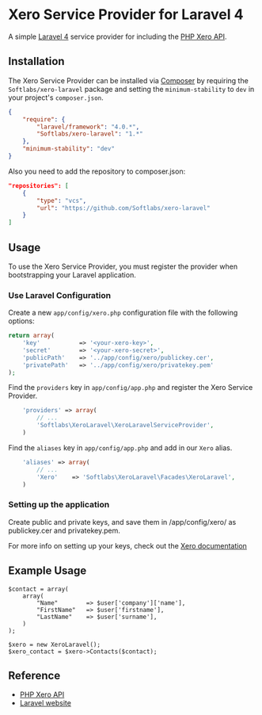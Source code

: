 # Xero Service Provider for Laravel 4

A simple [Laravel 4](http://laravel.com) service provider for including the [PHP Xero API](https://github.com/XeroAPI/PHP-Xero).

## Installation

The Xero Service Provider can be installed via [Composer](http://getcomposer.org) by requiring the `Softlabs/xero-laravel` package and setting the `minimum-stability` to `dev` in your project's `composer.json`.

```json
{
	"require": {
		"laravel/framework": "4.0.*",
		"Softlabs/xero-laravel": "1.*"
	},
	"minimum-stability": "dev"
}
```

Also you need to add the repository to composer.json:

```json
"repositories": [
    {
        "type": "vcs",
        "url": "https://github.com/Softlabs/xero-laravel"
    }
]
```

## Usage

To use the Xero Service Provider, you must register the provider when bootstrapping your Laravel application.

### Use Laravel Configuration

Create a new `app/config/xero.php` configuration file with the following options:

```php
return array(
    'key'           => '<your-xero-key>',
    'secret'        => '<your-xero-secret>',
    'publicPath'    => '../app/config/xero/publickey.cer',
    'privatePath'   => '../app/config/xero/privatekey.pem'
);
```

Find the `providers` key in `app/config/app.php` and register the Xero Service Provider.

```php
    'providers' => array(
        // ...
        'Softlabs\XeroLaravel\XeroLaravelServiceProvider',
    )
```

Find the `aliases` key in `app/config/app.php` and add in our `Xero` alias.

```php
    'aliases' => array(
        // ...
        'Xero' 	  => 'Softlabs\XeroLaravel\Facades\XeroLaravel',
    )
```

### Setting up the application

Create public and private keys, and save them in /app/config/xero/ as publickey.cer and privatekey.pem.

For more info on setting up your keys, check out the [Xero documentation](http://developer.xero.com/documentation/advanced-docs/public-private-keypair/)

## Example Usage

```
$contact = array(
    array(
       	"Name"        => $user['company']['name'],
       	"FirstName"   => $user['firstname'],
		"LastName"    => $user['surname'],
	)
);

$xero = new XeroLaravel();
$xero_contact = $xero->Contacts($contact);
```

## Reference

* [PHP Xero API](https://github.com/XeroAPI/PHP-Xero)
* [Laravel website](http://laravel.com)